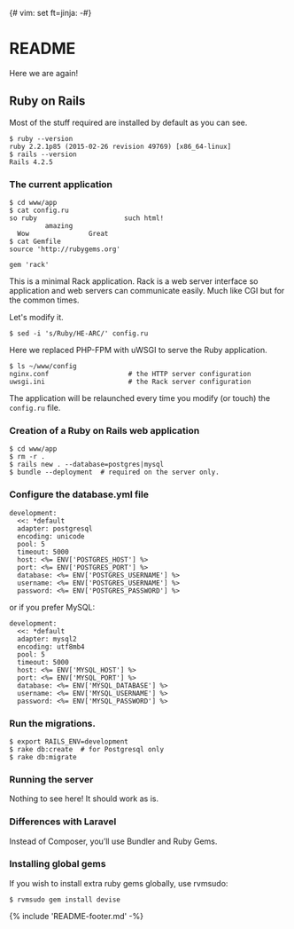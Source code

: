 {# vim: set ft=jinja: -#}
# README

Here we are again!

## Ruby on Rails

Most of the stuff required are installed by default as you can see.

    $ ruby --version
    ruby 2.2.1p85 (2015-02-26 revision 49769) [x86_64-linux]
    $ rails --version
    Rails 4.2.5

### The current application

    $ cd www/app
    $ cat config.ru
    so ruby                      such html!
             amazing
      Wow               Great
    $ cat Gemfile
    source 'http://rubygems.org'

    gem 'rack'

This is a minimal Rack application. Rack is a web server interface so
application and web servers can communicate easily. Much like CGI but for the
common times.

Let's modify it.

    $ sed -i 's/Ruby/HE-ARC/' config.ru

Here we replaced PHP-FPM with uWSGI to serve the Ruby application.

    $ ls ~/www/config
    nginx.conf                    # the HTTP server configuration
    uwsgi.ini                     # the Rack server configuration

The application will be relaunched every time you modify (or touch) the
`config.ru` file.

### Creation of a Ruby on Rails web application

    $ cd www/app
    $ rm -r .
    $ rails new . --database=postgres|mysql
    $ bundle --deployment  # required on the server only.

### Configure the database.yml file

    development:
      <<: *default
      adapter: postgresql
      encoding: unicode
      pool: 5
      timeout: 5000
      host: <%= ENV['POSTGRES_HOST'] %>
      port: <%= ENV['POSTGRES_PORT'] %>
      database: <%= ENV['POSTGRES_USERNAME'] %>
      username: <%= ENV['POSTGRES_USERNAME'] %>
      password: <%= ENV['POSTGRES_PASSWORD'] %>

or if you prefer MySQL:

    development:
      <<: *default
      adapter: mysql2
      encoding: utf8mb4
      pool: 5
      timeout: 5000
      host: <%= ENV['MYSQL_HOST'] %>
      port: <%= ENV['MYSQL_PORT'] %>
      database: <%= ENV['MYSQL_DATABASE'] %>
      username: <%= ENV['MYSQL_USERNAME'] %>
      password: <%= ENV['MYSQL_PASSWORD'] %>


### Run the migrations.

    $ export RAILS_ENV=development
    $ rake db:create  # for Postgresql only
    $ rake db:migrate


### Running the server

Nothing to see here! It should work as is.

### Differences with Laravel

Instead of Composer, you’ll use Bundler and Ruby Gems.

### Installing global gems

If you wish to install extra ruby gems globally, use rvmsudo:

    $ rvmsudo gem install devise


{% include 'README-footer.md' -%}
